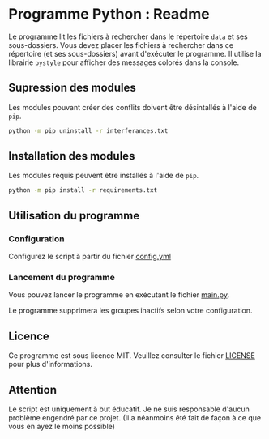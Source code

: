 # Programme Python : Readme

Le programme lit les fichiers à rechercher dans le répertoire `data` et ses sous-dossiers. Vous devez placer les fichiers à rechercher dans ce répertoire (et ses sous-dossiers) avant d'exécuter le programme. Il utilise la librairie `pystyle` pour afficher des messages colorés dans la console.

## Supression des modules

Les modules pouvant créer des conflits doivent être désintallés à l'aide de `pip`.

```bash
python -m pip uninstall -r interferances.txt
```

## Installation des modules

Les modules requis peuvent être installés à l'aide de `pip`.

```bash
python -m pip install -r requirements.txt
```

## Utilisation du programme

### Configuration

Configurez le script à partir du fichier [config.yml](/config.yml)

### Lancement du programme

Vous pouvez lancer le programme en exécutant le fichier [main.py](/main.py).

Le programme supprimera les groupes inactifs selon votre configuration.

## Licence
Ce programme est sous licence MIT. Veuillez consulter le fichier [LICENSE](/LICENSE) pour plus d'informations.

## Attention
Le script est uniquement à but éducatif. Je ne suis responsable d'aucun problème engendré par ce projet. (Il a néanmoins été fait de façon à ce que vous en ayez le moins possible)